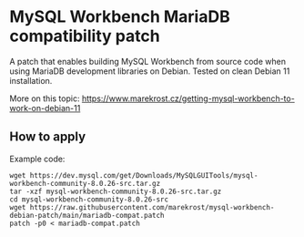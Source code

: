 # MySQL Workbench MariaDB compatibility patch

A patch that enables building MySQL Workbench from source code when using MariaDB development libraries on Debian. Tested on clean Debian 11 installation.

More on this topic: https://www.marekrost.cz/getting-mysql-workbench-to-work-on-debian-11

## How to apply
Example code:
```
wget https://dev.mysql.com/get/Downloads/MySQLGUITools/mysql-workbench-community-8.0.26-src.tar.gz
tar -xzf mysql-workbench-community-8.0.26-src.tar.gz
cd mysql-workbench-community-8.0.26-src
wget https://raw.githubusercontent.com/marekrost/mysql-workbench-debian-patch/main/mariadb-compat.patch
patch -p0 < mariadb-compat.patch
```
